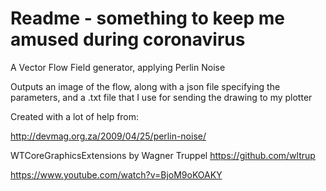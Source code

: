 #  Readme - something to keep me amused during coronavirus

A Vector Flow Field generator, applying Perlin Noise

Outputs an image of the flow, along with a json file specifying the parameters, and a .txt file that I use for sending the drawing to my plotter

Created with a lot of help from:

http://devmag.org.za/2009/04/25/perlin-noise/

WTCoreGraphicsExtensions by Wagner Truppel
https://github.com/wltrup

https://www.youtube.com/watch?v=BjoM9oKOAKY

